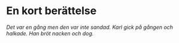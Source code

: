 # En kort berättelse
*Det var en gång men den var inte sandad.
Karl gick på gången och halkade.
Han bröt nacken och dog.*
